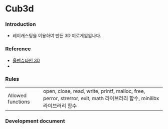 # Cub3d
### Introduction
- 레이캐스팅을 이용하여 만든 3D 미로게임입나다.
### Reference
- [울펜슈타인 3D](http://users.atw.hu/wolf3d/)
- 
### Rules
|   |   |
| - | - |
| Allowed functions | open, close, read, write, printf, malloc, free, perror, strerror, exit, math 라이브러리 함수, minilibx 라이브러리 함수 |

### Development document
